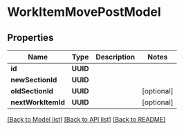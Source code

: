 # WorkItemMovePostModel

## Properties
Name | Type | Description | Notes
------------ | ------------- | ------------- | -------------
**id** | **UUID** |  | 
**newSectionId** | **UUID** |  | 
**oldSectionId** | **UUID** |  | [optional] 
**nextWorkItemId** | **UUID** |  | [optional] 

[[Back to Model list]](../README.md#documentation-for-models) [[Back to API list]](../README.md#documentation-for-api-endpoints) [[Back to README]](../README.md)


